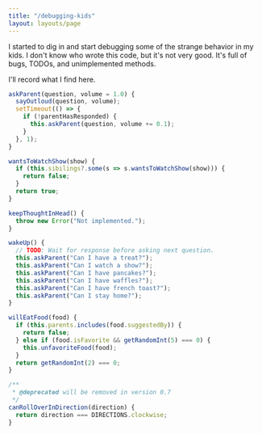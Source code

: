 ```yaml
---
title: "/debugging-kids"
layout: layouts/page
---
```


I started to dig in and start debugging some of the strange behavior in my kids. I don't know who wrote this code, but it's not very good. It's full of bugs, TODOs, and unimplemented methods.

I'll record what I find here.

```js
askParent(question, volume = 1.0) {
  sayOutloud(question, volume);
  setTimeout(() => {
    if (!parentHasResponded) {
      this.askParent(question, volume += 0.1);
    }
  }, 1);
}
```

```js
wantsToWatchShow(show) {
  if (this.sibilings?.some(s => s.wantsToWatchShow(show))) {
    return false;
  }
  return true;
}
```

```js
keepThoughtInHead() {
  throw new Error("Not implemented.");
}
```

```js
wakeUp() {
  // TODO: Wait for response before asking next question.
  this.askParent("Can I have a treat?");
  this.askParent("Can I watch a show?");
  this.askParent("Can I have pancakes?");
  this.askParent("Can I have waffles?");
  this.askParent("Can I have french toast?");
  this.askParent("Can I stay home?");
}
```

```js
willEatFood(food) {
  if (this.parents.includes(food.suggestedBy)) {
    return false;
  } else if (food.isFavorite && getRandomInt(5) === 0) {
    this.unfavoriteFood(food);
  }
  return getRandomInt(2) === 0;
}
```

```js
/**
 * @deprecated will be removed in version 0.7
 */
canRollOverInDirection(direction) {
  return direction === DIRECTIONS.clockwise;
}
```